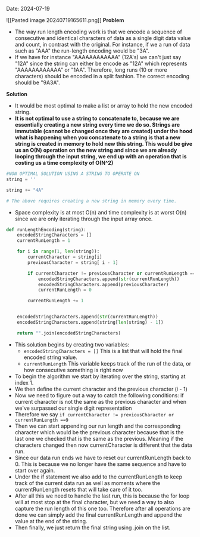 Date: 2024-07-19

![[Pasted image 20240719165611.png]]
**Problem**
- The way run length encoding work is that we encode a sequence of consecutive and identical characters of data as a single digit data value and count, in contrast with the original. For instance, if we a run of data such as "AAA" the run-length encoding would be "3A". 
- If we have for instance "AAAAAAAAAAAA" (12A's) we can't just say "12A" since the string can either be encode as "12A" which represents "AAAAAAAAAAAA" or "1AA". Therefore, long runs (10 or more characters) should be encoded in a split fashion. The correct encoding should be "9A3A".

**Solution**
-  It would be most optimal to make a list or array to hold the new encoded string.
- **It is not optimal to use a string to concatenate to, because we are essentially creating a new string every time we do so. Strings are immutable (cannot be changed once they are created) under the hood what is happening when you concatenate to a string is that a new string is created in memory to hold new this string. This would be give us an O(N) operation on the new string and since we are already looping through the input string, we end up with an operation that is costing us a time complexity of O(N^2)**
```python
#NON OPTIMAL SOLUTION USING A STRING TO OPERATE ON
string = ''

string += "4A"

# The above requires creating a new string in memory every time.
```

- Space complexity is at most O(n) and time complexity is at worst O(n) since we are only iterating through the input array once. 
```python
def runLengthEncoding(string):
    encodedStringCharacters = []
    currentRunLength = 1

    for i in range(1, len(string)):
        currentCharacter = string[i]
        previousCharacter = string[ i - 1]

        if currentCharacter != previousCharacter or currentRunLength == 9:
            encodedStringCharacters.append(str(currentRunLength))
            encodedStringCharacters.append(previousCharacter)
            currentRunLength = 0

        currentRunLength += 1


    encodedStringCharacters.append(str(currentRunLength))
    encodedStringCharacters.append(string[len(string) - 1])

    return "".join(encodedStringCharacters)
```
- This solution begins by creating two variables:
	- `encodedStringCharacters = []` This is a list that will hold the final encoded string value.
	- `currentRunLength` This variable keeps track of the run of the data, or how consecutive something is right now
- To begin the algorithm we start by iterating over the string, starting at index 1. 
- We then define the current character and the previous character (i - 1)
- Now we need to figure out a way to catch the following conditions: if current character is not the same as the previous character and when we've surpassed our single digit representation
- Therefore we say `if currentCharacter != previousCharacter or currentRunLength ==9`
- Then we can start appending our run length and the corresponding character which would be the previous character because that is the last one we checked that is the same as the previous. Meaning if the characters changed then now currentCharacter is different that the data run. 
- Since our data run ends we have to reset our currentRunLength back to 0. This is because we no longer have the same sequence and have to start over again.
- Under the if statement we also add to the currentRunLength to keep track of the current data run as well as moments where the currentRunLength resets that will take care of it too. 
- After all this we need to handle the last run, this is because the for loop will at most stop at the final character, but we need a way to also capture the run length of this one too. Therefore after all operations are done we can simply add the final currentRunLength and append the value at the end of the string. 
- Then finally, we just return the final string using .join on the list. 